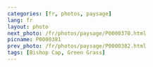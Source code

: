 ```yaml
---
categories: [fr, photos, paysage]
lang: fr
layout: photo
next_photo: /fr/photos/paysage/P0000370.html
picname: P0000381
prev_photo: /fr/photos/paysage/P0000382.html
tags: [Bishop Cap, Green Grass]
---
```

